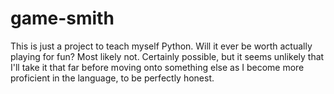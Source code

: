 # game-smith

This is just a project to teach myself Python. Will it ever be worth actually playing for fun? Most likely not. Certainly possible, but it seems unlikely that I'll take it that far before moving onto something else as I become more proficient in the language, to be perfectly honest.
